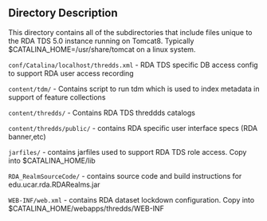 ## Directory Description
This directory contains all of the subdirectories that include files unique to the RDA TDS 5.0 instance running on Tomcat8.
Typically $CATALINA_HOME=/usr/share/tomcat on a linux system.

```conf/Catalina/localhost/thredds.xml``` - RDA TDS specific DB access config to support RDA user access recording

```content/tdm/``` - Contains script to run tdm which is used to index metadata in support of feature collections

```content/thredds/``` - Contains RDA TDS threddds catalogs

```content/thredds/public/``` - contains RDA specific user interface specs (RDA banner,etc)

```jarfiles/``` - contains jarfiles used to support RDA TDS role access.  Copy into $CATALINA_HOME/lib

```RDA_RealmSourceCode/``` - contains source code and build instructions for edu.ucar.rda.RDARealms.jar

```WEB-INF/web.xml``` - contains RDA dataset lockdown configuration.  Copy into $CATALINA_HOME/webapps/thredds/WEB-INF

